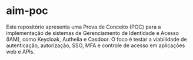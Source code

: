 # aim-poc
Este repositório apresenta uma Prova de Conceito (POC) para a implementação de sistemas de Gerenciamento de Identidade e Acesso (IAM), como Keycloak, Authelia e Casdoor. O foco é testar a viabilidade de autenticação, autorização, SSO, MFA e controle de acesso em aplicações web e APIs.
